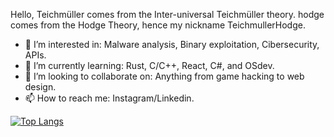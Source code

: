 Hello, Teichmüller comes from the Inter-universal Teichmüller theory.
hodge comes from the Hodge Theory, hence my nickname TeichmullerHodge. 
 
- 👀 I’m interested in: Malware analysis, Binary exploitation, Cibersecurity, APIs.  
- 🌱 I’m currently learning: Rust, C/C++, React, C#, and OSdev.  
- 💞️ I’m looking to collaborate on: Anything from game hacking to web design. 
- 📫 How to reach me: Instagram/Linkedin. 

[![Top Langs](https://github-readme-stats.vercel.app/api/top-langs/?username=teichmullerhodge&hide=css,html,scss&layout=compact)](https://github.com/anuraghazra/github-readme-stats)
